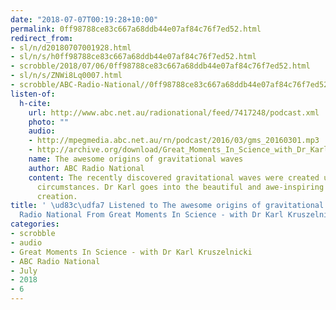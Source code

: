 ```yaml
---
date: "2018-07-07T00:19:28+10:00"
permalink: 0ff98788ce83c667a68ddb44e07af84c76f7ed52.html
redirect_from:
- sl/n/d20180707001928.html
- sl/n/s/h0ff98788ce83c667a68ddb44e07af84c76f7ed52.html
- scrobble/2018/07/06/0ff98788ce83c667a68ddb44e07af84c76f7ed52.html
- sl/n/s/ZNWi8Lq0007.html
- scrobble/ABC-Radio-National//0ff98788ce83c667a68ddb44e07af84c76f7ed52.html
listen-of:
  h-cite:
    url: http://www.abc.net.au/radionational/feed/7417248/podcast.xml
    photo: ""
    audio:
    - http://mpegmedia.abc.net.au/rn/podcast/2016/03/gms_20160301.mp3
    - http://archive.org/download/Great_Moments_In_Science_with_Dr_Karl_Kruszelnicki-Podcast-by-ABC_Radio_National/The_awesome_origins_of_gravitational_waves.mp3
    name: The awesome origins of gravitational waves
    author: ABC Radio National
    content: The recently discovered gravitational waves were created under mind-boggling
      circumstances. Dr Karl goes into the beautiful and awe-inspiring story of their
      creation.
title: ' \ud83c\udfa7 Listened to The awesome origins of gravitational waves by ABC
  Radio National From Great Moments In Science - with Dr Karl Kruszelnicki'
categories:
- scrobble
- audio
- Great Moments In Science - with Dr Karl Kruszelnicki
- ABC Radio National
- July
- 2018
- 6
---
```

